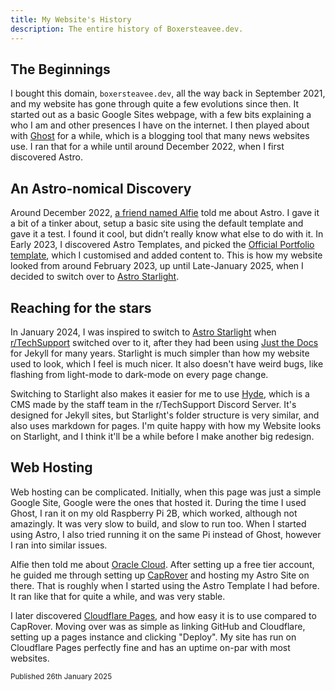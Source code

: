 ```yaml
---
title: My Website's History
description: The entire history of Boxersteavee.dev.
---
```

## The Beginnings
I bought this domain, `boxersteavee.dev`, all the way back in September 2021, and my website has gone through quite a few evolutions since then. It started out as a basic Google Sites webpage, with a few bits explaining a who I am and other presences I have on the internet. I then played about with [Ghost](https://ghost.org) for a while, which is a blogging tool that many news websites use. I ran that for a while until around December 2022, when I first discovered Astro. 

## An Astro-nomical Discovery
Around December 2022, [a friend named Alfie](https://itsmealfie0.com) told me about Astro. I gave it a bit of a tinker about, setup a basic site using the default template and gave it a test. I found it cool, but didn’t really know what else to do with it. In Early 2023, I discovered Astro Templates, and picked the [Official Portfolio template](https://astro.build/themes/details/portfolio/), which I customised and added content to. This is how my website looked from around February 2023, up until Late-January 2025, when I decided to switch over to [Astro Starlight](https://starlight.astro.build).

## Reaching for the stars
In January 2024, I was inspired to switch to [Astro Starlight](https://starlight.astro.build) when [r/TechSupport](https://rtech.support) switched over to it, after they had been using [Just the Docs](https://github.com/just-the-docs/just-the-docs) for Jekyll for many years. Starlight is much simpler than how my website used to look, which I feel is much nicer. It also doesn't have weird bugs, like flashing from light-mode to dark-mode on every page change. 

Switching to Starlight also makes it easier for me to use [Hyde](https://github.com/r-Techsupport/hyde), which is a CMS made by the staff team in the r/TechSupport Discord Server. It's designed for Jekyll sites, but Starlight's folder structure is very similar, and also uses markdown for pages. I'm quite happy with how my Website looks on Starlight, and I think it'll be a while before I make another big redesign.

## Web Hosting
Web hosting can be complicated. Initially, when this page was just a simple Google Site, Google were the ones that hosted it. During the time I used Ghost, I ran it on my old Raspberry Pi 2B, which worked, although not amazingly. It was very slow to build, and slow to run too. When I started using Astro, I also tried running it on the same Pi instead of Ghost, however I ran into similar issues. 

Alfie then told me about [Oracle Cloud](https://www.oracle.com/uk/cloud/). After setting up a free tier account, he guided me through setting up [CapRover](https://caprover.com/) and hosting my Astro Site on there. That is roughly when I started using the Astro Template I had before. It ran like that for quite a while, and was very stable.

I later discovered [Cloudflare Pages](https://pages.cloudflare.com/), and how easy it is to use compared to CapRover. Moving over was as simple as linking GitHub and Cloudflare, setting up a pages instance and clicking "Deploy". My site has run on Cloudflare Pages perfectly fine and has an uptime on-par with most websites.

<sub>Published 26th January 2025</sub>
